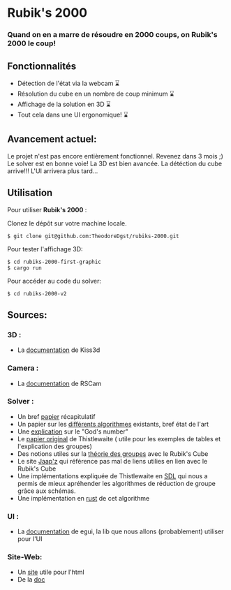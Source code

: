 # Rubik's 2000
### Quand on en a marre de résoudre en 2000 coups, on Rubik's 2000 le coup!

## Fonctionnalités

- Détection de l'état via la webcam &#x231B;
- Résolution du cube en un nombre de coup minimum &#x231B;
- Affichage de la solution en 3D &#x231B;
- Tout cela dans une UI ergonomique! &#x231B;

## Avancement actuel:
Le projet n'est pas encore entièrement fonctionnel. Revenez dans 3 mois ;)
Le solver est en bonne voie!
La 3D est bien avancée.
La détéction du cube arrive!!!
L'UI arrivera plus tard...

## Utilisation

Pour utiliser **Rubik's 2000** :

Clonez le dépôt sur votre machine locale.
```
$ git clone git@github.com:TheodoreDgst/rubiks-2000.git
```

Pour tester l'affichage 3D:
```
$ cd rubiks-2000-first-graphic
$ cargo run
```
Pour accéder au code du solver:
```
$ cd rubiks-2000-v2
```
## Sources:

### 3D :
* La [documentation](https://docs.rs/kiss3d/latest/kiss3d/) de Kiss3d

### Camera :
* La [documentation](https://docs.rs/rscam/latest/rscam/) de RSCam

### Solver :
* Un bref [papier](https://www.jetir.org/papers/JETIR1906707.pdf) récapitulatif
* Un papier sur les [différents algorithmes](https://www.diva-portal.org/smash/get/diva2:816583/FULLTEXT01.pdf) existants, bref état de l'art
* Une [explication](http://cube20.org/) sur le "God's number"
* Le [papier original](https://www.jaapsch.net/puzzles/thistle.htm) de Thistlewaite ( utile pour les exemples de tables et l'explication des groupes)
* Des notions utiles sur la  [théorie des groupes](http://trucsmaths.free.fr/rubik_groupe.htm) avec le Rubik's Cube
* Le site [Jaap'z](https://www.jaapsch.net/puzzles/theory.htm#group) qui référence pas mal de liens utilies en lien avec le Rubik's Cube
* Une implémentations expliquée de Thistlewaite en [SDL](https://explainextended.com/2022/12/31/happy-new-year-14/#more-6978) qui nous a permis de mieux apréhender les algorithmes de réduction de groupe grâce aux schémas.
* Une implémentation en [rust](https://github.com/V-Wong/CubeSimRS) de cet algorithme

### UI :
* La [documentation](https://docs.rs/egui/latest/egui/) de egui, la lib que nous allons (probablement) utiliser pour l'UI

### Site-Web:
* Un [site](https://html5up.net/) utile pour l'html
* De la [doc](https://projet.eu.org/pedago/sin/ICN/2nde/1-html_css.pdf)
